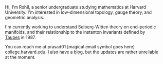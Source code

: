 ---
---

Hi, I'm Rohil, a senior undergraduate studying mathematics at Harvard University. I'm interested in low-dimensional topology, gauge theory, and geometric analysis. 

I'm currently working to understand Seiberg-Witten theory on end-periodic manifolds, and their relationship to the instanton invariants defined by [Taubes](https://projecteuclid.org/euclid.jdg/1214440981) in 1987. 

You can reach me at prasad01 \[magical email symbol goes here\] college.harvard.edu. I also have a [blog](rohilprasad.wordpress.com), but the updates are rather unreliable at the moment. 
